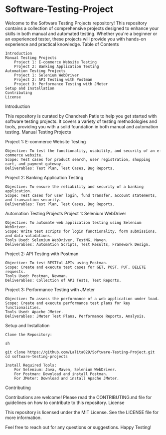 # Software-Testing-Project

Welcome to the Software Testing Projects repository! This repository contains a collection of comprehensive projects designed to enhance your skills in both manual and automated testing. Whether you're a beginner or an experienced tester, these projects will provide you with hands-on experience and practical knowledge. Table of Contents


```
Introduction
Manual Testing Projects
    Project 1: E-commerce Website Testing
    Project 2: Banking Application Testing
Automation Testing Projects
    Project 1: Selenium WebDriver
    Project 2: API Testing with Postman
    Project 3: Performance Testing with JMeter
Setup and Installation
Contributing
License
```
Introduction

This repository is curated by Chandresh Patle to help you get started with software testing projects. It covers a variety of testing methodologies and tools, providing you with a solid foundation in both manual and automation testing. Manual Testing Projects

Project 1: E-commerce Website Testing

```
Objective: To test the functionality, usability, and security of an e-commerce website.
Scope: Test cases for product search, user registration, shopping cart, and payment gateway.
Deliverables: Test Plan, Test Cases, Bug Reports.
```

Project 2: Banking Application Testing

```
Objective: To ensure the reliability and security of a banking application.
Scope: Test cases for user login, fund transfer, account statements, and transaction security.
Deliverables: Test Plan, Test Cases, Bug Reports.
```

Automation Testing Projects Project 1: Selenium WebDriver

```
Objective: To automate web application testing using Selenium WebDriver.
Scope: Write test scripts for login functionality, form submissions, and data validations.
Tools Used: Selenium WebDriver, TestNG, Maven.
Deliverables: Automation Scripts, Test Results, Framework Design.
```

Project 2: API Testing with Postman

```
Objective: To test RESTful APIs using Postman.
Scope: Create and execute test cases for GET, POST, PUT, DELETE requests.
Tools Used: Postman, Newman.
Deliverables: Collection of API Tests, Test Reports.
```

Project 3: Performance Testing with JMeter

```
Objective: To assess the performance of a web application under load.
Scope: Create and execute performance test plans for key functionalities.
Tools Used: Apache JMeter.
Deliverables: JMeter Test Plans, Performance Reports, Analysis.
```

Setup and Installation

```
Clone the Repository:

sh

git clone https://github.com/Lalita029/Software-Testing-Project.git
cd software-testing-projects

Install Required Tools:
    For Selenium: Java, Maven, Selenium WebDriver.
    For Postman: Download and install Postman.
    For JMeter: Download and install Apache JMeter.
```

Contributing

Contributions are welcome! Please read the CONTRIBUTING.md file for guidelines on how to contribute to this repository. License

This repository is licensed under the MIT License. See the LICENSE file for more information.

Feel free to reach out for any questions or suggestions. Happy Testing!

































